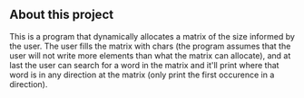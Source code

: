## About this project

This is a program that dynamically allocates a matrix of the size informed by the user. The user fills the matrix with chars (the program assumes that the user will not write more elements than what the matrix can allocate), and at last the user can search for a word in the matrix and it'll print where that word is in any direction at the matrix (only print the first occurence in a direction).
